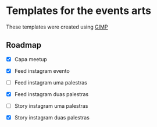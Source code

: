 # Templates for the events arts

These templates were created using [GIMP](https://www.gimp.org/)

## Roadmap
- [X] Capa meetup
- [X] Feed instagram evento
- [ ] Feed instagram uma palestras
- [X] Feed instagram duas palestras
- [ ] Story instagram uma palestras
- [X] Story instagram duas palestras

